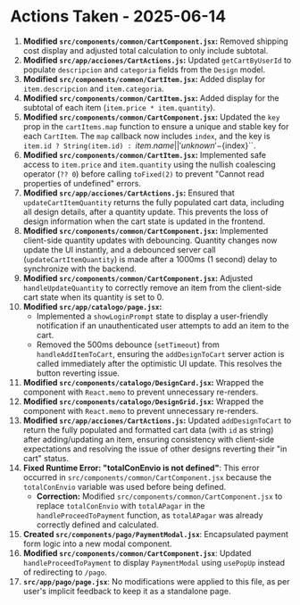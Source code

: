 # Actions Taken - 2025-06-14

1.  **Modified `src/components/common/CartComponent.jsx`:** Removed shipping cost display and adjusted total calculation to only include subtotal.
2.  **Modified `src/app/acciones/CartActions.js`:** Updated `getCartByUserId` to populate `descripcion` and `categoria` fields from the `Design` model.
3.  **Modified `src/components/common/CartItem.jsx`:** Added display for `item.descripcion` and `item.categoria`.
4.  **Modified `src/components/common/CartItem.jsx`:** Added display for the subtotal of each item (`item.price * item.quantity`).
5.  **Modified `src/components/common/CartComponent.jsx`:** Updated the `key` prop in the `cartItems.map` function to ensure a unique and stable key for each `CartItem`. The `map` callback now includes `index`, and the key is `item.id ? String(item.id) : `${item.name || 'unknown'}-${index}``.
6.  **Modified `src/components/common/CartItem.jsx`:** Implemented safe access to `item.price` and `item.quantity` using the nullish coalescing operator (`?? 0`) before calling `toFixed(2)` to prevent "Cannot read properties of undefined" errors.
7.  **Modified `src/app/acciones/CartActions.js`:** Ensured that `updateCartItemQuantity` returns the fully populated cart data, including all design details, after a quantity update. This prevents the loss of design information when the cart state is updated in the frontend.
8.  **Modified `src/components/common/CartComponent.jsx`:** Implemented client-side quantity updates with debouncing. Quantity changes now update the UI instantly, and a debounced server call (`updateCartItemQuantity`) is made after a 1000ms (1 second) delay to synchronize with the backend.
9.  **Modified `src/components/common/CartComponent.jsx`:** Adjusted `handleUpdateQuantity` to correctly remove an item from the client-side cart state when its quantity is set to 0.
10. **Modified `src/app/catalogo/page.jsx`:**
    *   Implemented a `showLoginPrompt` state to display a user-friendly notification if an unauthenticated user attempts to add an item to the cart.
    *   Removed the 500ms debounce (`setTimeout`) from `handleAddItemToCart`, ensuring the `addDesignToCart` server action is called immediately after the optimistic UI update. This resolves the button reverting issue.
11. **Modified `src/components/catalogo/DesignCard.jsx`:** Wrapped the component with `React.memo` to prevent unnecessary re-renders.
12. **Modified `src/components/catalogo/DesignGrid.jsx`:** Wrapped the component with `React.memo` to prevent unnecessary re-renders.
13. **Modified `src/app/acciones/CartActions.js`:** Updated `addDesignToCart` to return the fully populated and formatted cart data (with `id` as string) after adding/updating an item, ensuring consistency with client-side expectations and resolving the issue of other designs reverting their "in cart" status.
14. **Fixed Runtime Error: "totalConEnvio is not defined"**: This error occurred in `src/components/common/CartComponent.jsx` because the `totalConEnvio` variable was used before being defined.
    -   **Correction:** Modified `src/components/common/CartComponent.jsx` to replace `totalConEnvio` with `totalAPagar` in the `handleProceedToPayment` function, as `totalAPagar` was already correctly defined and calculated.
15. **Created `src/components/pago/PaymentModal.jsx`**: Encapsulated payment form logic into a new modal component.
16. **Modified `src/components/common/CartComponent.jsx`**: Updated `handleProceedToPayment` to display `PaymentModal` using `usePopUp` instead of redirecting to `/pago`.
17. **`src/app/pago/page.jsx`**: No modifications were applied to this file, as per user's implicit feedback to keep it as a standalone page.
